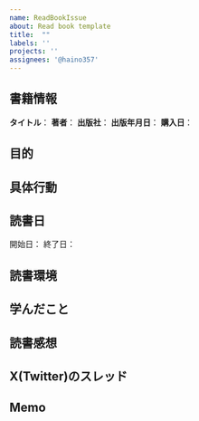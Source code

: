 ```yaml
---
name: ReadBookIssue
about: Read book template
title:  ""
labels: ''
projects: ''
assignees: '@haino357'
---
```

## 書籍情報
**タイトル**：[]()
**著者**：
**出版社**：
**出版年月日**：
**購入日**：

## 目的


## 具体行動

## 読書日
開始日：
終了日：

## 読書環境


## 学んだこと


## 読書感想


## X(Twitter)のスレッド


## Memo


